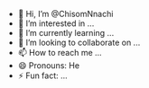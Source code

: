 - 👋 Hi, I’m @ChisomNnachi
- 👀 I’m interested in ...
- 🌱 I’m currently learning ...
- 💞️ I’m looking to collaborate on ...
- 📫 How to reach me ...
- 😄 Pronouns: He
- ⚡ Fun fact: ...

<!---
ChisomNnachi/ChisomNnachi is a ✨ special ✨ repository because its `README.md` (this file) appears on your GitHub profile.
You can click the Preview link to take a look at your changes.
--->
